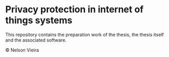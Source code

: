 # Privacy protection in internet of things systems

This repository contains the preparation work of the thesis, the thesis itself and the associated software.

<!--- 
The papers, including source and compiled formats, are distributed under CC BY SA 4.0. The software is distributed under GNU v3.0
--->

&copy; Nelson Vieira
